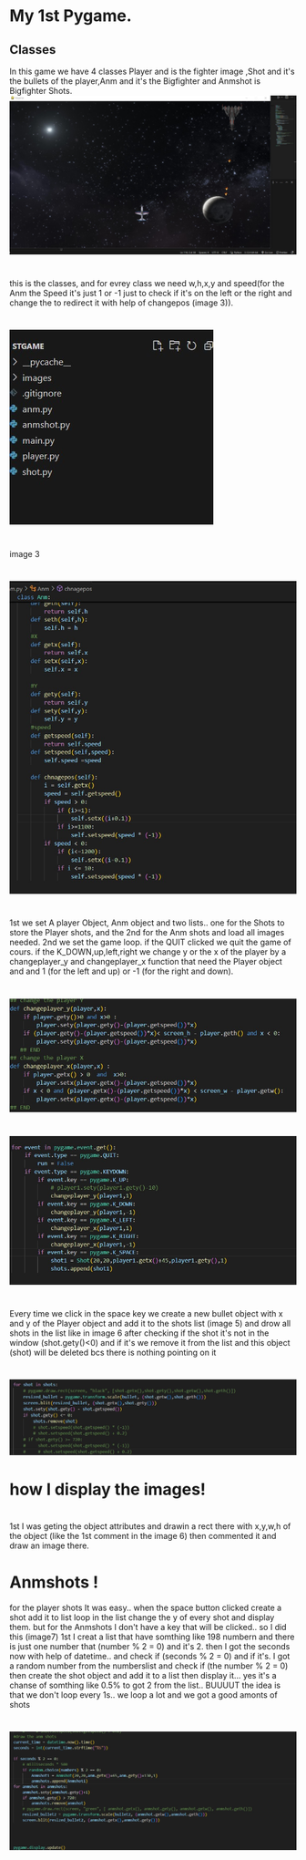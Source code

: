 # My 1st Pygame.
## Classes
In this game we have 4 classes Player and is the fighter image ,Shot and it's the bullets of the player,Anm and it's the Bigfighter and Anmshot is Bigfighter Shots.
![image1](stgame/images/forgithub/projectimg.jpg)
#
this is the classes, and  for evrey class we need w,h,x,y and speed(for the Anm the Speed it's just 1 or -1 just to check if it's on the left or the right and change the to redirect it with help of changepos (image 3)).
#
![image2](stgame/images/forgithub/classes.jpg)
#
image 3
#
![image3](stgame/images/forgithub/anmclass.jpg)
#
1st we set A player Object, Anm object and two lists.. one for the Shots to store the Player shots, and the 2nd for the Anm shots and load all images needed.
2nd we set the game loop.
if the QUIT clicked we quit the game of cours.
if the K_DOWN,up,left,right we change y  or the x of the player by a changeplayer_y and changeplayer_x  function that need the  Player object and and 1 (for the left and up) or -1 (for the right and down).
#
![image4](stgame/images/forgithub/changeplayer.jpg)
#
![image5](stgame/images/forgithub/keys.jpg)
#
Every time we click in the space key we create a new bullet object with x and y of the Player object and add it to the shots list (image 5) and drow all shots in the list like in image 6 after checking if the shot it's not in the window (shot.gety()<0) and if it's we remove it from the list and this object (shot) will be deleted bcs there is nothing pointing on it
#
![image6](stgame/images/forgithub/shots.jpg)
#
# how I display the images!
#
1st I was geting the object  attributes and drawin a rect there with x,y,w,h of the object (like the 1st comment in the image 6) then commented it and draw an image there.
#
# Anmshots !
for the player shots It was easy.. when the space button clicked create a shot add it to list loop in the list change the y of every shot and display them.
but for the Anmshots I don't have a key that will be clicked.. so I did this (image7) 1st I creat a list that have somthing like 198 numbern and  there is just one number that (number % 2 = 0) and it's 2.
then I got the seconds now with help of datetime.. and check if  (seconds % 2 = 0) and if it's.
I got a random number from the numberslist and check if (the number % 2 = 0) then create the shot object and add it to a list then display it... yes it's a chanse of somthing like 0.5% to got 2 from the list.. BUUUUT the idea is that we don't loop every 1s.. we loop a lot and we got a good amonts of shots
#
![image7](stgame/images/forgithub/shotscode.jpg)






